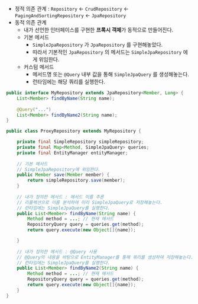 - 정적 의존 관계 : `Repository` ← `CrudRepository` ← `PagingAndSortingRepository` ← `JpaRepository`
- 동적 의존 관계
    - 내가 선언한 인터페이스를 구현한 **프록시 객체**가 동적으로 만들어진다.
    - 기본 메서드
        - `SimpleJpaRepository` 가 `JpaRepository` 를 구현해놓았다.
        - 따라서 기본적인 `JpaRepository` 의 메서드는 `SimpleJpaRepository` 에게 위임한다.
    - 커스텀 메서드
        - 메서드명 또는 `@Query` 내부 값을 통해 `SimpleJpaQuery` 를 생성해놓는다.
        - 런타임에는 해당 쿼리를 실행한다.

```java
public interface MyRepository extends JpaRepository<Member, Long> {
	List<Member> findByName(String name);
	
	@Query("...")
	List<Member> findByName2(String name);
}

public class ProxyRepository extends MyRepository {

	private final SimpleRepository simpleRepository;
	private final Map<Method, SimpleJpaQuery> queries;
	private final EntityManager entityManager;
	
	// 기본 메서드
	// SimpleJpaRepository에 위임한다.
	public Member save(Member member) {
		return simpleRepository.save(member);
	}
	
	// 내가 정의한 메서드 : 메서드 이름 추론
	// 리플렉션으로 이름 분석하여 미리 SimpleJpaQuery로 저장해놓는다.
	// 런타임에는 SimpleJpaQuery를 실행한다.
	public List<Member> findByName(String name) {
		Method method = ...; // 현재 메서드
		RepositoryQuery query = queries.get(method);
		return query.execute(new Object[]{name});

	}
	
	// 내가 정의한 메서드 : @Query 사용
	// @Query의 내용을 바탕으로 EntityManager를 통해 쿼리를 생성하여 저장해놓는다.
	// 런타임에는 SimpleJpaQuery를 실행한다.
	public List<Member> findByName2(String name) {
		Method method = ...; // 현재 메서드
		RepositoryQuery query = queries.get(method);
		return query.execute(new Object[]{name});
	}	
}
```